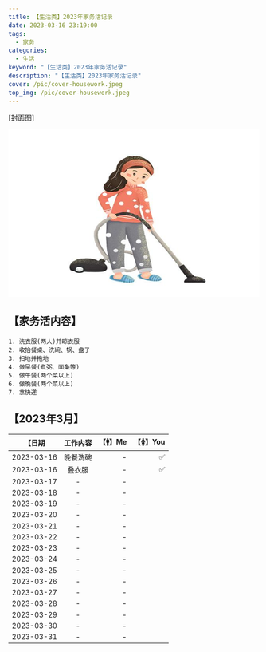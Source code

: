 ```yaml
---
title: 【生活类】2023年家务活记录
date: 2023-03-16 23:19:00
tags: 
  - 家务
categories: 
  - 生活
keyword: "【生活类】2023年家务活记录"
description: "【生活类】2023年家务活记录"
cover: /pic/cover-housework.jpeg
top_img: /pic/cover-housework.jpeg
---
```


[封面图]

![封面图](../pic/cover-housework.jpeg)

## 【家务活内容】

```
1. 洗衣服(两人)并晾衣服
2. 收拾餐桌、洗碗、锅、盘子
3. 扫地并拖地
4. 做早餐(煮粥、面条等)
5. 做午餐(两个菜以上)
6. 做晚餐(两个菜以上)
7. 拿快递
```

## 【2023年3月】

| 【日期  |  工作内容  | 【🚹】Me   |  【🚺】You |
|----------|:-------------:|------:|------:|
| 2023-03-16 |  晚餐洗碗 |  -  | ✅ |
| 2023-03-16 |  叠衣服 |  -  | ✅ |
| 2023-03-17 |  -  | - |
| 2023-03-18 |  -  | - |
| 2023-03-19 |  -  | - |
| 2023-03-20 |  -  | - |
| 2023-03-21 |  -  | - |
| 2023-03-22 |  -  | - |
| 2023-03-23 |  -  | - |
| 2023-03-24 |  -  | - |
| 2023-03-25 |  -  | - |
| 2023-03-26 |  -  | - |
| 2023-03-27 |  -  | - |
| 2023-03-28 |  -  | - |
| 2023-03-29 |  -  | - |
| 2023-03-30 |  -  | - |
| 2023-03-31 |  -  | - |